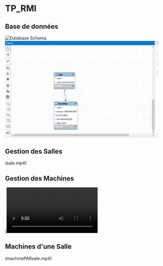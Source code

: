 # TP_RMI
## Base de données
![Database Schema](./image.png)
![Database  Schema](db.png)

## Gestion des Salles

(sale.mp4)

## Gestion des Machines
[![Machine Management Video](machine.mp4)

## Machines d'une Salle
(machinePARsale.mp4)

